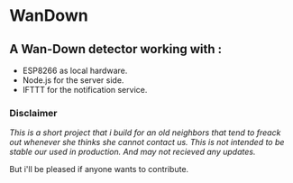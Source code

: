 # WanDown

## A Wan-Down detector working with :
* ESP8266 as local hardware.
* Node.js for the server side.
* IFTTT for the notification service.

### Disclaimer
*This is a short project that i build for an old neighbors that tend to freack out whenever she thinks she cannot contact us. This is not intended to be stable our used in production. And may not recieved any updates.*

But i'll be pleased if anyone wants to contribute.